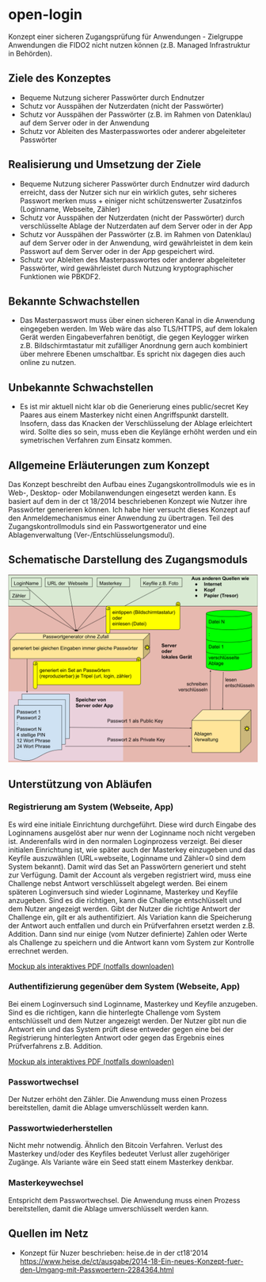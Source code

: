 # open-login
Konzept einer sicheren Zugangsprüfung für Anwendungen - Zielgruppe Anwendungen die FIDO2 nicht nutzen können (z.B. Managed Infrastruktur in Behörden).

## Ziele des Konzeptes
* Bequeme Nutzung sicherer Passwörter durch Endnutzer 
* Schutz vor Ausspähen der Nutzerdaten (nicht der Passwörter)
* Schutz vor Ausspähen der Passwörter (z.B. im Rahmen von Datenklau) auf dem Server oder in der Anwendung
* Schutz vor Ableiten des Masterpasswortes oder anderer abgeleiteter Passwörter

## Realisierung und Umsetzung der Ziele
* Bequeme Nutzung sicherer Passwörter durch Endnutzer wird dadurch erreicht, dass der Nutzer sich nur ein wirklich gutes, sehr sicheres Passwort merken muss + einiger nicht schützenswerter Zusatzinfos (Loginname, Webseite, Zähler)
* Schutz vor Ausspähen der Nutzerdaten (nicht der Passwörter) durch verschlüsselte Ablage der Nutzerdaten auf dem Server oder in der App
* Schutz vor Ausspähen der Passwörter (z.B. im Rahmen von Datenklau) auf dem Server oder in der Anwendung, wird gewährleistet in dem kein Passwort auf dem Server oder in der App gespeichert wird.
* Schutz vor Ableiten des Masterpasswortes oder anderer abgeleiteter Passwörter, wird gewährleistet durch Nutzung kryptographischer Funktionen wie PBKDF2.

## Bekannte Schwachstellen
* Das Masterpasswort muss über einen sicheren Kanal in die Anwendung eingegeben werden. Im Web wäre das also TLS/HTTPS, auf dem lokalen Gerät werden Eingabeverfahren benötigt, die gegen Keylogger wirken z.B. Bildschirmtastatur mit zufälliger Anordnung gern auch kombiniert über mehrere Ebenen umschaltbar. Es spricht nix dagegen dies auch online zu nutzen. 

## Unbekannte Schwachstellen
* Es ist mir aktuell nicht klar ob die Generierung eines public/secret Key Paares aus einem Masterkey nicht einen Angriffspunkt darstellt. Insofern, dass das Knacken der Verschlüsselung der Ablage erleichtert wird. Sollte dies so sein, muss eben die Keylänge erhöht werden und ein symetrischen Verfahren zum Einsatz kommen. 

## Allgemeine Erläuterungen zum Konzept
Das Konzept beschreibt den Aufbau eines Zugangskontrollmoduls wie es in Web-, Desktop- oder Mobilanwendungen eingesetzt werden kann. Es basiert auf dem in der ct 18/2014 beschriebenen Konzept wie Nutzer ihre Passwörter generieren können. Ich habe hier versucht dieses Konzept auf den Anmeldemechanismus einer Anwendung zu übertragen.
Teil des Zugangskontrollmoduls sind ein Passwortgenerator und eine Ablagenverwaltung (Ver-/Entschlüsselungsmodul). 

## Schematische Darstellung des Zugangsmoduls
![Schematische Darstellung des Zugangskontrollmoduls als SVG](img/Zugangskontrollmodul.svg "Zugangskontrollmodul (schematisch)")

## Unterstützung von Abläufen
### Registrierung am System (Webseite, App)
Es wird eine initiale Einrichtung durchgeführt. Diese wird durch Eingabe des Loginnamens ausgelöst aber nur wenn der Loginname noch nicht vergeben ist. Anderenfalls wird in den normalen Loginprozess verzeigt. Bei dieser initialen Einrichtung ist, wie später auch der Masterkey einzugeben und das Keyfile auszuwählen (URL=webseite, Loginname und Zähler=0 sind dem System bekannt). Damit wird das Set an Passwörtern generiert und steht zur Verfügung. Damit der Account als vergeben registriert wird, muss eine Challenge nebst Antwort verschlüsselt abgelegt werden. Bei einem späteren Loginversuch sind wieder Loginname, Masterkey und Keyfile anzugeben. Sind es die richtigen, kann die Challenge entschlüsselt und dem Nutzer angezeigt werden. Gibt der Nutzer die richtige Antwort der Challenge ein, gilt er als authentifiziert. Als Variation kann die Speicherung der Antwort auch entfallen und durch ein Prüfverfahren ersetzt werden z.B. Addition. Dann sind nur einige (vom Nutzer definierte) Zahlen oder Werte als Challenge zu speichern und die Antwort kann vom System zur Kontrolle errechnet werden.

[Mockup als interaktives PDF (notfalls downloaden)](https://funthomas424242.github.io/open-login/mockups/RegistrierungUndLogin.pdf)
### Authentifizierung gegenüber dem System (Webseite, App)
Bei einem Loginversuch sind Loginname, Masterkey und Keyfile anzugeben. Sind es die richtigen, kann die hinterlegte Challenge vom System entschlüsselt und dem Nutzer angezeigt werden. Der Nutzer gibt nun die Antwort ein und das System prüft diese entweder gegen eine bei der Registrierung hinterlegten Antwort oder gegen das Ergebnis eines Prüfverfahrens z.B. Addition.

[Mockup als interaktives PDF (notfalls downloaden)](https://funthomas424242.github.io/open-login/mockups/RegistrierungUndLogin.pdf)
### Passwortwechsel 
Der Nutzer erhöht den Zähler. Die Anwendung muss einen Prozess bereitstellen, damit die Ablage umverschlüsselt werden kann. 
### Passwortwiederherstellen
Nicht mehr notwendig. Ähnlich den Bitcoin Verfahren. Verlust des Masterkey und/oder des Keyfiles bedeutet Verlust aller zugehöriger Zugänge. Als Variante wäre ein Seed statt einem Masterkey denkbar. 
### Masterkeywechsel
Entspricht dem Passwortwechsel. Die Anwendung muss einen Prozess bereitstellen, damit die Ablage umverschlüsselt werden kann. 


## Quellen im Netz

* Konzept für Nuzer beschrieben: heise.de in der ct18'2014 https://www.heise.de/ct/ausgabe/2014-18-Ein-neues-Konzept-fuer-den-Umgang-mit-Passwoertern-2284364.html
